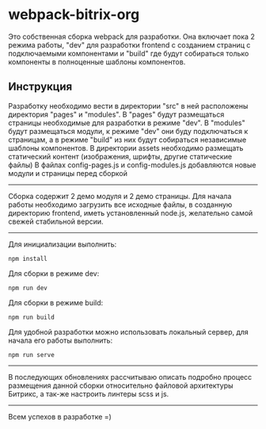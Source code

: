 # webpack-bitrix-org

Это собственная сборка webpack для разработки.
Она включает пока 2 режима работы, "dev" для разработки frontend с созданием страниц с подключаемыми компонентами и
"build" где будут собираться только компоненты в полноценные шаблоны компонентов.

## Инструкция

Разработку необходимо вести в директории "src" в ней расположены директория "pages" и "modules".
В "pages" будут размещаться страницы необходимые для разработки в режиме "dev".
В "modules" будут размещаться модули, к режиме "dev" они буду подключаться к страницам, а в режиме "build" из них будут
собираться независимые шаблоны компонентов.
В директории assets необходимо размещать статический контент (изображения, шрифты, другие статические файлы)
В файлах config-pages.js и config-modules.js добавляются новые модули и страницы перед сборкой

---

Сборка содержит 2 демо модуля и 2 демо страницы. Для начала работы необходимо загрузить все исходные файлы, в созданную
директорию frontend, иметь установленный node.js, желательно самой свежей стабильной версии.

---

Для инициализации выполнить:

`npm install`

Для сборки в режиме dev:

`npm run dev`

Для сборки в режиме build:

`npm run build`

Для удобной разработки можно использовать локальный сервер, для начала его работы выполнить:

`npm run serve`

---

В последующих обновлениях рассчитываю описать подробно процесс размещения данной сборки
относительно файловой архитектуры Битрикс, а так-же настроить линтеры scss и js.

---
Всем успехов в разработке =)


